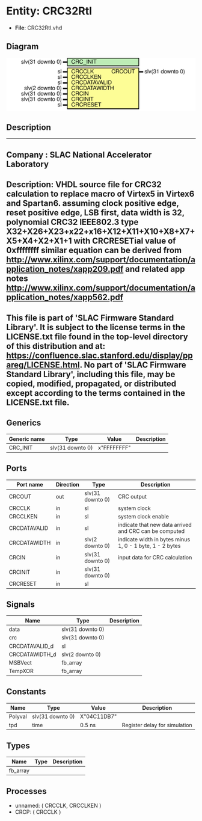 # Entity: CRC32Rtl

- **File**: CRC32Rtl.vhd
## Diagram

![Diagram](CRC32Rtl.svg "Diagram")
## Description

-----------------------------------------------------------------------------
 Company    : SLAC National Accelerator Laboratory
-----------------------------------------------------------------------------
 Description:
 VHDL source file for CRC32 calculation to replace macro of Virtex5 in Virtex6 and Spartan6.
 assuming clock positive edge, reset positive edge, LSB first, data width is 32,
 polynomial CRC32 IEEE802.3 type X32+X26+X23+x22+x16+X12+X11+X10+X8+X7+X5+X4+X2+X1+1
 with CRCRESETial value of 0xffffffff
 similar equation can be derived from
 http://www.xilinx.com/support/documentation/application_notes/xapp209.pdf
 and related app notes
 http://www.xilinx.com/support/documentation/application_notes/xapp562.pdf
-----------------------------------------------------------------------------
 This file is part of 'SLAC Firmware Standard Library'.
 It is subject to the license terms in the LICENSE.txt file found in the
 top-level directory of this distribution and at:
    https://confluence.slac.stanford.edu/display/ppareg/LICENSE.html.
 No part of 'SLAC Firmware Standard Library', including this file,
 may be copied, modified, propagated, or distributed except according to
 the terms contained in the LICENSE.txt file.
-----------------------------------------------------------------------------
## Generics

| Generic name | Type             | Value       | Description |
| ------------ | ---------------- | ----------- | ----------- |
| CRC_INIT     | slv(31 downto 0) | x"FFFFFFFF" |             |
## Ports

| Port name    | Direction | Type             | Description                                               |
| ------------ | --------- | ---------------- | --------------------------------------------------------- |
| CRCOUT       | out       | slv(31 downto 0) |  CRC output                                               |
| CRCCLK       | in        | sl               |  system clock                                             |
| CRCCLKEN     | in        | sl               |  system clock enable                                      |
| CRCDATAVALID | in        | sl               |  indicate that new data arrived and CRC can be computed   |
| CRCDATAWIDTH | in        | slv(2 downto 0)  |  indicate width in bytes minus 1, 0 - 1 byte, 1 - 2 bytes |
| CRCIN        | in        | slv(31 downto 0) |  input data for CRC calculation                           |
| CRCINIT      | in        | slv(31 downto 0) |                                                           |
| CRCRESET     | in        | sl               |                                                           |
## Signals

| Name           | Type             | Description |
| -------------- | ---------------- | ----------- |
| data           | slv(31 downto 0) |             |
| crc            | slv(31 downto 0) |             |
| CRCDATAVALID_d | sl               |             |
| CRCDATAWIDTH_d | slv(2 downto 0)  |             |
| MSBVect        | fb_array         |             |
|  TempXOR       | fb_array         |             |
## Constants

| Name    | Type             | Value        | Description                     |
| ------- | ---------------- | ------------ | ------------------------------- |
| Polyval | slv(31 downto 0) |  X"04C11DB7" |                                 |
| tpd     | time             |  0.5 ns      |  Register delay for simulation  |
## Types

| Name     | Type | Description |
| -------- | ---- | ----------- |
| fb_array |      |             |
## Processes
- unnamed: ( CRCCLK, CRCCLKEN )
- CRCP: ( CRCCLK )
